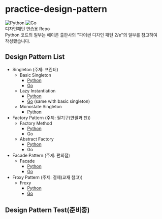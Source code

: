 # practice-design-pattern
![Python](https://img.shields.io/badge/python-3.9.0-blue?style=flat-square)
![Go](https://img.shields.io/badge/go-1.13-01cefb?style=flat-square)<br>
디자인패턴 연습용 Repo<br>
Python 코드의 일부는 에이콘 출판사의 "파이썬 디자인 패턴 2/e"의 일부를 참고하여 작성했습니다.
## Design Pattern List
* Singleton (주제: 프린터)
    * Basic Singleton
        * [Python](singleton/python/basic_singleton.py)
        * [Go](singleton/go/basic_singleton.go)
    * Lazy Instantiation
        * [Python](singleton/python/lazy_instantiation.py)
        * [Go](singleton/go/lazy_instantiation.go) (same with basic singleton)
    * Monostate Singleton
        * [Python](singleton/python/monostate_singleton.py)
* Factory Pattern (주제: 필기구(연필과 펜))
    * Factory Method
        * [Python](factory/python/factory_method.py)
        * Go
    * Abstract Factory
        * [Python](factory/python/factory_method.py)
        * Go
* Facade Pattern (주제: 편의점)
    * Facade
        * [Python](facade/python/facade.py)
        * [Go](facade/go/facade.go)
* Froxy Pattern (주제: 결제(교재 참고))
    * Froxy
        * [Python](froxy/python/froxy.py)
        * [Go](froxy/go/froxy.go)

## Design Pattern Test(준비중)